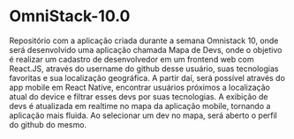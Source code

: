 # OmniStack-10.0
Repositório com a aplicação criada durante a semana Omnistack 10, onde será desenvolvido uma aplicação chamada Mapa de Devs, onde o objetivo é realizar um cadastro de desenvolvedor em um frontend web com React.JS, através do username do github desse usuário, suas tecnologias favoritas e sua localização geográfica. A partir daí, será possível através do app mobile em React Native, encontrar usuários próximos a localização atual do device e filtrar esses devs por suas tecnologias. A exibição de devs é atualizada em realtime no mapa da aplicação mobile, tornando a aplicação mais fluida.  Ao selecionar um dev no mapa, será aberto o perfil do github do mesmo.
